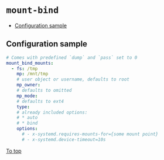 # <a id="top"></a>`mount-bind`

* [Configuration sample](#configuration-sample)

## Configuration sample

```yaml
# Comes with predefined `dump` and `pass` set to 0
mount_bind_mounts:
  - fs: /tmp
    mp: /mnt/tmp
    # user object or username, defaults to root
    mp_owner:
    # defaults to omitted
    mp_mode:
    # defaults to ext4
    type:
    # already included options:
    # * auto
    # * bind
    options:
      # - x-systemd.requires-mounts-for={some mount point}
      # - x-systemd.device-timeout=10s
```

[To top]

[To top]: #top
